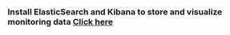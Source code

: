 <h3>Install ElasticSearch and Kibana to store and visualize monitoring data  <a href="https://kauri.io/25-install-elasticsearch-and-kibana-to-store-and-v/e5b86351f38940b8a071267062f052cb/a">Click here</a></h3>
